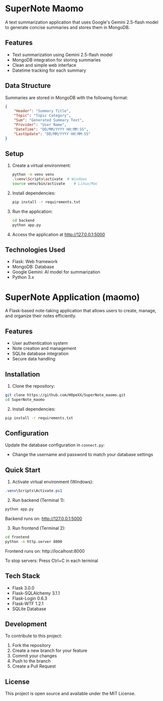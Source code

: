 # SuperNote Maomo

A text summarization application that uses Google's Gemini 2.5-flash model to generate concise summaries and stores them in MongoDB.

## Features

- Text summarization using Gemini 2.5-flash model
- MongoDB integration for storing summaries
- Clean and simple web interface
- Datetime tracking for each summary

## Data Structure

Summaries are stored in MongoDB with the following format:
```json
{
    "Header": "Summary Title",
    "Topic": "Topic Category",
    "Sum": "Generated Summary Text",
    "Provider": "User Name",
    "DateTime": "DD/MM/YYYY HH:MM:SS",
    "LastUpdate": "DD/MM/YYYY HH:MM:SS"
}
```

## Setup

1. Create a virtual environment:
   ```bash
   python -m venv venv
   .\venv\Scripts\activate  # Windows
   source venv/bin/activate    # Linux/Mac
   ```

2. Install dependencies:
   ```bash
   pip install -r requirements.txt
   ```

3. Run the application:
   ```bash
   cd backend
   python app.py
   ```

4. Access the application at http://127.0.0.1:5000

## Technologies Used

- Flask: Web framework
- MongoDB: Database
- Google Gemini: AI model for summarization
- Python 3.x

# SuperNote Application (maomo)

A Flask-based note-taking application that allows users to create, manage, and organize their notes efficiently.

## Features

- User authentication system
- Note creation and management
- SQLite database integration
- Secure data handling

## Installation

1. Clone the repository:
```bash
git clone https://github.com/H0peXX/SuperNote_maomo.git
cd SuperNote_maomo
```

2. Install dependencies:
```bash
pip install -r requirements.txt
```

## Configuration

Update the database configuration in `connect.py`:
- Change the username and password to match your database settings

## Quick Start

1. Activate virtual environment (Windows):
```powershell
.venv\Scripts\Activate.ps1
```

2. Run backend (Terminal 1):
```bash
python app.py
```
Backend runs on: http://127.0.0.1:5000

3. Run frontend (Terminal 2):
```bash
cd frontend
python -m http.server 8000
```
Frontend runs on: http://localhost:8000

To stop servers: Press Ctrl+C in each terminal

## Tech Stack

- Flask 3.0.0
- Flask-SQLAlchemy 3.1.1
- Flask-Login 0.6.3
- Flask-WTF 1.2.1
- SQLite Database

## Development

To contribute to this project:

1. Fork the repository
2. Create a new branch for your feature
3. Commit your changes
4. Push to the branch
5. Create a Pull Request

## License

This project is open source and available under the MIT License.
